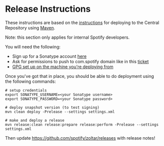 # Release Instructions

These instructions are based on the [instructions](http://central.sonatype.org/pages/ossrh-guide.html)
for deploying to the Central Repository using [Maven](http://central.sonatype.org/pages/apache-maven.html).

Note: this section only applies for internal Spotify developers.

You will need the following:
- Sign up for a Sonatype account [here](https://issues.sonatype.org/secure/Signup!default.jspa)
- Ask for permissions to push to com.spotify domain like in this [ticket](https://issues.sonatype.org/browse/OSSRH-20689)
- [GPG set up on the machine you're deploying from](http://central.sonatype.org/pages/working-with-pgp-signatures.html)

Once you've got that in place, you should be able to do deployment using the following commands:

```
# setup credentials
export SONATYPE_USERNAME=<your Sonatype username>
export SONATYPE_PASSWORD=<your Sonatype password>

# deploy snapshot version (to test signing)
mvn clean deploy -Prelease --settings settings.xml

# make and deploy a release
mvn release:clean release:prepare release:perform -Prelease --settings settings.xml
```

Then update https://github.com/spotify/zoltar/releases with release notes!
